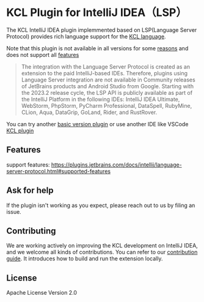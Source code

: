 # KCL Plugin for IntelliJ IDEA（LSP）

The KCL IntelliJ IDEA plugin implemmented based on LSP(Language Server Protocol) provides rich language support for the [KCL language](https://kusionstack.io/docs/reference/lang/).

Note that this plugin is not available in all versions for some [reasons](https://plugins.jetbrains.com/docs/intellij/language-server-protocol.html#supported-ides) and does not support all [features](https://plugins.jetbrains.com/docs/intellij/language-server-protocol.html#supported-features)
> The integration with the Language Server Protocol is created as an extension to the paid IntelliJ-based IDEs. Therefore, plugins using Language Server integration are not available in Community releases of JetBrains products and Android Studio from Google.
Starting with the 2023.2 release cycle, the LSP API is publicly available as part of the IntelliJ Platform in the following IDEs: IntelliJ IDEA Ultimate, WebStorm, PhpStorm, PyCharm Professional, DataSpell, RubyMine, CLion, Aqua, DataGrip, GoLand, Rider, and RustRover.

You can try another [basic version plugin](https://github.com/kcl-lang/intellij-kcl) or use another IDE like VSCode [KCL plugin](https://github.com/kcl-lang/vscode-kcl)

## Features

support features: https://plugins.jetbrains.com/docs/intellij/language-server-protocol.html#supported-features

## Ask for help

If the plugin isn't working as you expect, please reach out to us by filing an issue.

## Contributing

We are working actively on improving the KCL development on IntelliJ IDEA, and we welcome all kinds of contributions. You can refer to our [contribution guide](docs/CONTRIBUTING.md). It introduces how to build and run the extension locally.


## License

Apache License Version 2.0
